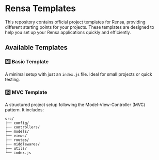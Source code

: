 # Rensa Templates

This repository contains official project templates for Rensa, providing different starting points for your projects. These templates are designed to help you set up your Rensa applications quickly and efficiently.

## Available Templates

### 1️⃣ Basic Template 
A minimal setup with just an `index.js` file. Ideal for small projects or quick testing.

### 2️⃣ MVC Template
A structured project setup following the Model-View-Controller (MVC) pattern. It includes:
```
src/
├── config/
├── controllers/
├── models/
├── views/
├── routes/
├── middlewares/
├── utils/
└── index.js
```
